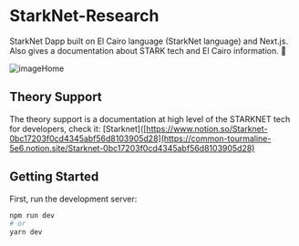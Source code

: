 # StarkNet-Research

StarkNet Dapp built on El Cairo language (StarkNet language) and Next.js. Also gives a documentation about STARK tech and El Cairo information. 📝

![imageHome](https://raw.githubusercontent.com/RafaBlockDev/StarkNet-Research/main/public/Starknet.png)

## Theory Support

The theory support is a documentation at high level of the STARKNET tech for developers, check it: [Starknet]([https://www.notion.so/Starknet-0bc17203f0cd4345abf56d8103905d28](https://common-tourmaline-5e6.notion.site/Starknet-0bc17203f0cd4345abf56d8103905d28)

## Getting Started

First, run the development server:

```bash
npm run dev
# or
yarn dev
```
